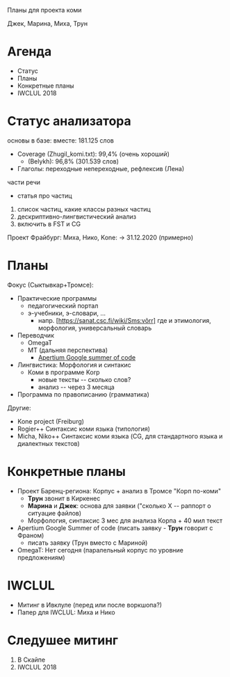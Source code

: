 Планы для проекта коми

Джек, Марина, Миха, Трун

# Агенда

* Статус
* Планы
* Конкретные планы
* IWCLUL 2018

# Статус анализатора

основы в базе: вместе: 181.125 слов

* Coverage (Zhugil_komi.txt): 99,4% (очень хороший)
    - (Belykh): 96,8% (301.539 слов)
* Глаголы: переходные непереходные, рефлексив (Лена)

части речи
* статья про частиц

1. список частиц, какие классы разных частиц 
1. дескриптивно-лингвистический анализ
1. включить в FST и CG

  
Проект Фрайбург: Миха, Нико, Kone:  -> 31.12.2020 (примерно)

#  Планы 

Фокус (Сыктывкар+Тромсе): 

* Практические программы
    - педагогический портал
    - э-учебники, э-словари, ...
        - напр. [https://sanat.csc.fi/wiki/Sms:võrr] где и этимология, морфология, универсальный словарь
* Переводчик
    - OmegaT
    - MT (дальняя перспектива)
        - [Apertium Google summer of code](http://wiki.apertium.org/wiki/Ideas_for_Google_Summer_of_Code)
* Лингвистика: Морфология и синтакис
    - Коми в программе Korp
        - новые тексты -- сколько слов?
        - анализ -- через 3 месяца
* Программа по правописанию (грамматика)

Другие:

* Kone project (Freiburg)
* Rogier++ Синтаксис коми языка (типология)
* Micha, Niko++ Синтаксис коми языка (CG, для стандартного языка и диалектных текстов)

#  Конкретные планы 

* Проект Баренц-региона: Корпус + анализ в Тромсе "Корп по-коми"
    - **Трун** звонит в Киркенес
    - **Марина** и **Джек**: основа для заявки ("сколько Х -- раппорт о ситуацие файлов)
    - Морфология, синтаксис 3 мес для анализа Корпа + 40 мил текст
* Apertium Google Summer of code (писать заявку - **Трун** говорит с Франом)
    - писать заявку (Трун вместо с Мариной)
* OmegaT: Нет сегодня (паралельный корпус по уровние предложениям)

# IWCLUL

* Митинг в Ивклуле (перед или после воркшопа?)
* Папер для IWCLUL: Миха и Нико 

# Следушее митинг

1. В Скайпе
1. IWCLUL 2018
